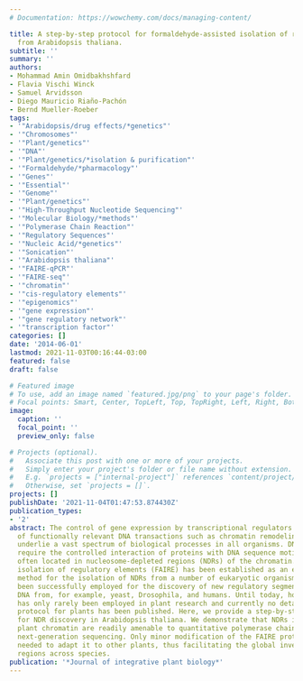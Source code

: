 ```yaml
---
# Documentation: https://wowchemy.com/docs/managing-content/

title: A step-by-step protocol for formaldehyde-assisted isolation of regulatory elements
  from Arabidopsis thaliana.
subtitle: ''
summary: ''
authors:
- Mohammad Amin Omidbakhshfard
- Flavia Vischi Winck
- Samuel Arvidsson
- Diego Mauricio Riaño-Pachón
- Bernd Mueller-Roeber
tags:
- '"Arabidopsis/drug effects/*genetics"'
- '"Chromosomes"'
- '"Plant/genetics"'
- '"DNA"'
- '"Plant/genetics/*isolation & purification"'
- '"Formaldehyde/*pharmacology"'
- '"Genes"'
- '"Essential"'
- '"Genome"'
- '"Plant/genetics"'
- '"High-Throughput Nucleotide Sequencing"'
- '"Molecular Biology/*methods"'
- '"Polymerase Chain Reaction"'
- '"Regulatory Sequences"'
- '"Nucleic Acid/*genetics"'
- '"Sonication"'
- '"Arabidopsis thaliana"'
- '"FAIRE-qPCR"'
- '"FAIRE-seq"'
- '"chromatin"'
- '"cis-regulatory elements"'
- '"epigenomics"'
- '"gene expression"'
- '"gene regulatory network"'
- '"transcription factor"'
categories: []
date: '2014-06-01'
lastmod: 2021-11-03T00:16:44-03:00
featured: false
draft: false

# Featured image
# To use, add an image named `featured.jpg/png` to your page's folder.
# Focal points: Smart, Center, TopLeft, Top, TopRight, Left, Right, BottomLeft, Bottom, BottomRight.
image:
  caption: ''
  focal_point: ''
  preview_only: false

# Projects (optional).
#   Associate this post with one or more of your projects.
#   Simply enter your project's folder or file name without extension.
#   E.g. `projects = ["internal-project"]` references `content/project/deep-learning/index.md`.
#   Otherwise, set `projects = []`.
projects: []
publishDate: '2021-11-04T01:47:53.874430Z'
publication_types:
- '2'
abstract: The control of gene expression by transcriptional regulators and other types
  of functionally relevant DNA transactions such as chromatin remodeling and replication
  underlie a vast spectrum of biological processes in all organisms. DNA transactions
  require the controlled interaction of proteins with DNA sequence motifs which are
  often located in nucleosome-depleted regions (NDRs) of the chromatin. Formaldehyde-assisted
  isolation of regulatory elements (FAIRE) has been established as an easy-to-implement
  method for the isolation of NDRs from a number of eukaryotic organisms, and it has
  been successfully employed for the discovery of new regulatory segments in genomic
  DNA from, for example, yeast, Drosophila, and humans. Until today, however, FAIRE
  has only rarely been employed in plant research and currently no detailed FAIRE
  protocol for plants has been published. Here, we provide a step-by-step FAIRE protocol
  for NDR discovery in Arabidopsis thaliana. We demonstrate that NDRs isolated from
  plant chromatin are readily amenable to quantitative polymerase chain reaction and
  next-generation sequencing. Only minor modification of the FAIRE protocol will be
  needed to adapt it to other plants, thus facilitating the global inventory of regulatory
  regions across species.
publication: '*Journal of integrative plant biology*'
---
```

